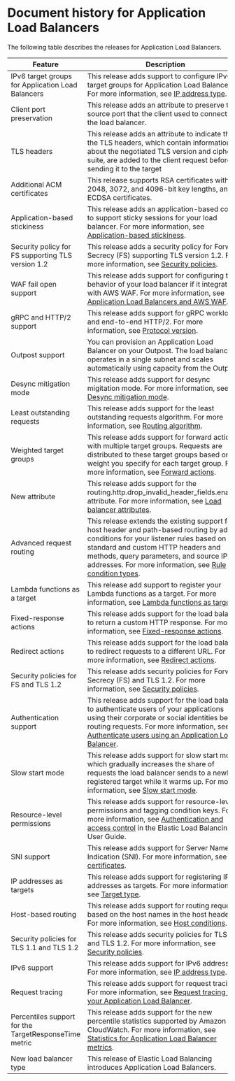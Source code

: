 # Document history for Application Load Balancers<a name="doc-history"></a>

The following table describes the releases for Application Load Balancers\.


| Feature | Description | Date | 
| --- | --- | --- | 
| IPv6 target groups for Application Load Balancers | This release adds support to configure IPv6 target groups for Application Load Balancers\. For more information, see [IP address type](load-balancer-target-groups.md#target-group-ip-address-type)\. | October 11, 2021 | 
| Client port preservation  | This release adds an attribute to preserve the source port that the client used to connect to the load balancer\.  | July 29, 2021 | 
| TLS headers | This release adds an attribute to indicate that the TLS headers, which contain information about the negotiated TLS version and cipher suite, are added to the client request before sending it to the target | July 21, 2021 | 
| Additional ACM certificates | This release supports RSA certificates with 2048, 3072, and 4096\-bit key lengths, and all ECDSA certificates\.  | July 14, 2021 | 
| Application\-based stickiness | This release adds an application\-based cookie to support sticky sessions for your load balancer\. For more information, see [Application\-based stickiness](sticky-sessions.md#application-based-stickiness)\. | February 08, 2021 | 
| Security policy for FS supporting TLS version 1\.2 | This release adds a security policy for Forward Secrecy \(FS\) supporting TLS version 1\.2\. For more information, see [Security policies](create-https-listener.md#describe-ssl-policies)\. | November 24, 2020 | 
| WAF fail open support | This release adds support for configuring the behavior of your load balancer if it integrates with AWS WAF\. For more information, see [Application Load Balancers and AWS WAF](application-load-balancers.md#load-balancer-waf)\. | November 13, 2020 | 
| gRPC and HTTP/2 support | This release adds support for gRPC workloads and end\-to\-end HTTP/2\. For more information, see [Protocol version](load-balancer-target-groups.md#target-group-protocol-version)\. | October 29, 2020 | 
| Outpost support | You can provision an Application Load Balancer on your Outpost\. The load balancer operates in a single subnet and scales automatically using capacity from the Outpost\. | September 8, 2020 | 
| Desync mitigation mode | This release adds support for desync migitation mode\. For more information, see [Desync mitigation mode](application-load-balancers.md#desync-mitigation-mode)\. | August 17, 2020 | 
| Least outstanding requests | This release adds support for the least outstanding requests algorithm\. For more information, see [Routing algorithm](load-balancer-target-groups.md#modify-routing-algorithm)\. | November 25, 2019 | 
| Weighted target groups | This release adds support for forward actions with multiple target groups\. Requests are distributed to these target groups based on the weight you specify for each target group\. For more information, see [Forward actions](load-balancer-listeners.md#forward-actions)\. | November 19, 2019 | 
| New attribute | This release adds support for the routing\.http\.drop\_invalid\_header\_fields\.enabled attribute\. For more information, see [Load balancer attributes](application-load-balancers.md#load-balancer-attributes)\. | November 11, 2019 | 
| Advanced request routing | This release extends the existing support for host header and path\-based routing by adding conditions for your listener rules based on standard and custom HTTP headers and methods, query parameters, and source IP addresses\. For more information, see [Rule condition types](load-balancer-listeners.md#rule-condition-types)\. | March 27, 2019 | 
| Lambda functions as a target | This release add support to register your Lambda functions as a target\. For more information, see [Lambda functions as targets](lambda-functions.md)\. | November 29, 2018 | 
| Fixed\-response actions | This release adds support for the load balancer to return a custom HTTP response\. For more information, see [Fixed\-response actions](load-balancer-listeners.md#fixed-response-actions)\. | July 25, 2018 | 
| Redirect actions | This release adds support for the load balancer to redirect requests to a different URL\. For more information, see [Redirect actions](load-balancer-listeners.md#redirect-actions)\. | July 25, 2018 | 
| Security policies for FS and TLS 1\.2 | This release adds security policies for Forward Secrecy \(FS\) and TLS 1\.2\. For more information, see [Security policies](create-https-listener.md#describe-ssl-policies)\. | June 6, 2018 | 
| Authentication support | This release adds support for the load balancer to authenticate users of your applications using their corporate or social identities before routing requests\. For more information, see [Authenticate users using an Application Load Balancer](listener-authenticate-users.md)\. | May 30, 2018 | 
| Slow start mode | This release adds support for slow start mode, which gradually increases the share of requests the load balancer sends to a newly registered target while it warms up\. For more information, see [Slow start mode](load-balancer-target-groups.md#slow-start-mode)\. | March 24, 2018 | 
| Resource\-level permissions | This release adds support for resource\-level permissions and tagging condition keys\. For more information, see [Authentication and access control](https://docs.aws.amazon.com/elasticloadbalancing/latest/userguide/load-balancer-authentication-access-control.html) in the Elastic Load Balancing User Guide\. | May 10, 2018 | 
| SNI support | This release adds support for Server Name Indication \(SNI\)\. For more information, see [SSL certificates](create-https-listener.md#https-listener-certificates)\. | October 10, 2017 | 
| IP addresses as targets | This release adds support for registering IP addresses as targets\. For more information, see [Target type](load-balancer-target-groups.md#target-type)\. | August 31, 2017 | 
| Host\-based routing | This release adds support for routing requests based on the host names in the host header\. For more information, see [Host conditions](load-balancer-listeners.md#host-conditions)\. | April 5, 2017 | 
| Security policies for TLS 1\.1 and TLS 1\.2 | This release adds security policies for TLS 1\.1 and TLS 1\.2\. For more information, see [Security policies](create-https-listener.md#describe-ssl-policies)\. | February 6, 2017 | 
| IPv6 support | This release adds support for IPv6 addresses\. For more information, see [IP address type](application-load-balancers.md#ip-address-type)\. | January 25, 2017 | 
| Request tracing | This release adds support for request tracing\. For more information, see [Request tracing for your Application Load Balancer](load-balancer-request-tracing.md)\. | November 22, 2016 | 
| Percentiles support for the TargetResponseTime metric | This release adds support for the new percentile statistics supported by Amazon CloudWatch\. For more information, see [Statistics for Application Load Balancer metrics](load-balancer-cloudwatch-metrics.md#metric-statistics)\. | November 17, 2016 | 
| New load balancer type | This release of Elastic Load Balancing introduces Application Load Balancers\. | August 11, 2016 | 